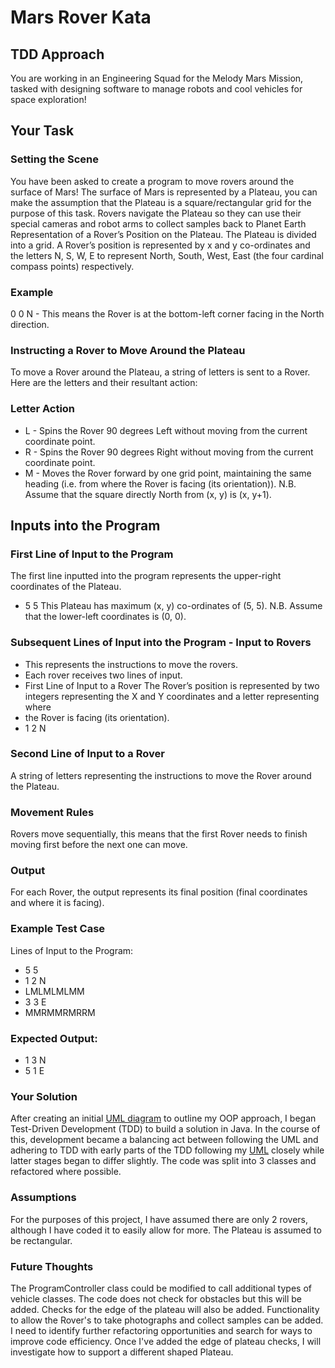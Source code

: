 # Mars Rover Kata
## TDD Approach
You are working in an Engineering Squad for the Melody Mars Mission, tasked with designing software to manage robots 
and cool vehicles for space exploration!
## Your Task
### Setting the Scene
You have been asked to create a program to move rovers around the surface of Mars! The surface of Mars is represented 
by a Plateau, you can make the assumption that the Plateau is a square/rectangular grid for the purpose of this task. 
Rovers navigate the Plateau so they can use their special cameras and robot arms to collect samples back to Planet 
Earth Representation of a Rover’s Position on the Plateau. The Plateau is divided into a grid. A Rover’s position is 
represented by x and y co-ordinates and the letters N, S, W, E to represent North, South, West, East (the four cardinal 
compass points) respectively.
### Example
0 0 N - This means the Rover is at the bottom-left corner facing in the North direction.
### Instructing a Rover to Move Around the Plateau
To move a Rover around the Plateau, a string of letters is sent to a Rover. Here are the letters and their resultant 
action:
### Letter Action
* L - Spins the Rover 90 degrees Left without moving from the current coordinate point.
* R - Spins the Rover 90 degrees Right without moving from the current coordinate point.
* M - Moves the Rover forward by one grid point, maintaining the same heading (i.e. from where the Rover is facing 
      (its orientation)). 
N.B. Assume that the square directly North from (x, y) is (x, y+1).
## Inputs into the Program
### First Line of Input to the Program
The first line inputted into the program represents the upper-right coordinates of the Plateau.
* 5 5
This Plateau has maximum (x, y) co-ordinates of (5, 5). N.B. Assume that the lower-left coordinates is (0, 0).
### Subsequent Lines of Input into the Program - Input to Rovers
* This represents the instructions to move the rovers.
* Each rover receives two lines of input.
* First Line of Input to a Rover
The Rover’s position is represented by two integers representing the X and Y coordinates and a letter representing where 
* the Rover is facing (its
orientation).
* 1 2 N 
### Second Line of Input to a Rover
A string of letters representing the instructions to move the Rover around the Plateau.
### Movement Rules
Rovers move sequentially, this means that the first Rover needs to finish moving first before the next one can move.
### Output
For each Rover, the output represents its final position (final coordinates and where it is facing).
### Example Test Case
Lines of Input to the Program:
* 5 5
* 1 2 N
* LMLMLMLMM
* 3 3 E
* MMRMMRMRRM
### Expected Output:
* 1 3 N
* 5 1 E
### Your Solution
After creating an initial [UML diagram](docs/MarsRoverUML.drawio) to outline my OOP approach, I began Test-Driven 
Development (TDD) to build a solution in Java. In the course of this, development became a balancing 
act between following the UML and adhering to TDD with early parts of the TDD following my [UML](docs/MarsRoverUML.png) 
closely while latter stages began to differ slightly. The code was split into 3 classes and refactored where possible. 
### Assumptions
For the purposes of this project, I have assumed there are only 2 rovers, although I have coded it to easily allow for 
more. The Plateau is assumed to be rectangular.
### Future Thoughts
The ProgramController class could be modified to call additional types of vehicle classes. The code does not check for 
obstacles but this will be added. Checks for the edge of the plateau will also be added. Functionality to allow the 
Rover's to take photographs and collect samples can be added. I need to identify further refactoring opportunities and 
search for ways to improve code efficiency. Once I've added the edge of plateau checks, I will investigate how to 
support a different shaped Plateau.
